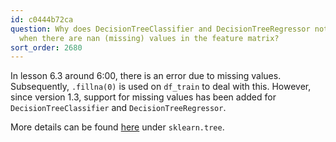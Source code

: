 ```yaml
---
id: c0444b72ca
question: Why does DecisionTreeClassifier and DecisionTreeRegressor not throw an error
  when there are nan (missing) values in the feature matrix?
sort_order: 2680
---
```


In lesson 6.3 around 6:00, there is an error due to missing values. Subsequently, `.fillna(0)` is used on `df_train` to deal with this. However, since version 1.3, support for missing values has been added for `DecisionTreeClassifier` and `DecisionTreeRegressor`.

More details can be found [here](https://scikit-learn.org/1.5/whats_new/v1.3.html) under `sklearn.tree`. 

